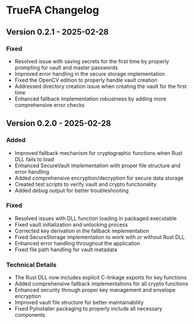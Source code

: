 # TrueFA Changelog

## Version 0.2.1 - 2025-02-28

### Fixed
- Resolved issue with saving secrets for the first time by properly prompting for vault and master passwords
- Improved error handling in the secure storage implementation
- Fixed the OpenCV edition to properly handle vault creation
- Addressed directory creation issue when creating the vault for the first time
- Enhanced fallback implementation robustness by adding more comprehensive error checks

## Version 0.2.0 - 2025-02-28

### Added
- Improved fallback mechanism for cryptographic functions when Rust DLL fails to load
- Enhanced SecureVault implementation with proper file structure and error handling
- Added comprehensive encryption/decryption for secure data storage
- Created test scripts to verify vault and crypto functionality
- Added debug output for better troubleshooting

### Fixed
- Resolved issues with DLL function loading in packaged executable
- Fixed vault initialization and unlocking process
- Corrected key derivation in the fallback implementation
- Fixed SecureStorage implementation to work with or without Rust DLL
- Enhanced error handling throughout the application
- Fixed file path handling for vault metadata

### Technical Details
- The Rust DLL now includes explicit C-linkage exports for key functions
- Added comprehensive fallback implementations for all crypto functions
- Enhanced security through proper key management and envelope encryption
- Improved vault file structure for better maintainability
- Fixed PyInstaller packaging to properly include all necessary components
